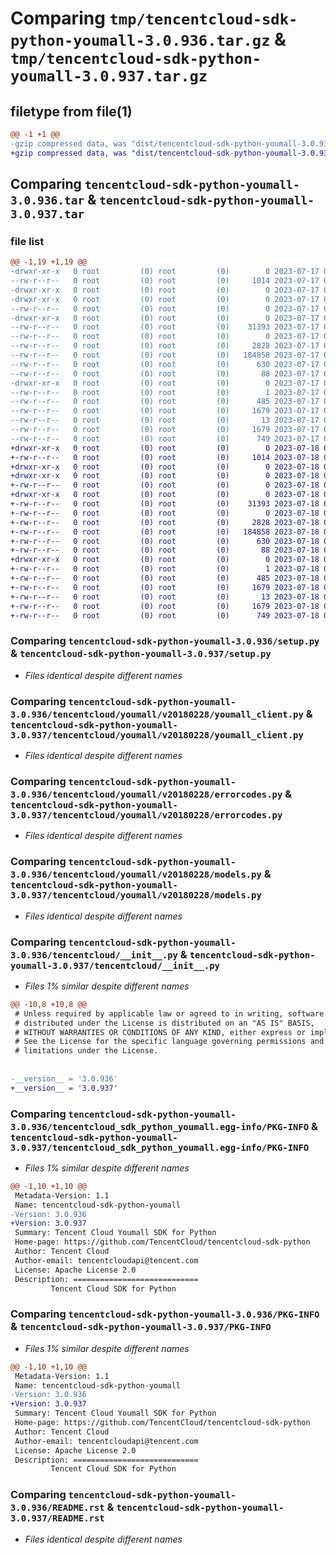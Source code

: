 # Comparing `tmp/tencentcloud-sdk-python-youmall-3.0.936.tar.gz` & `tmp/tencentcloud-sdk-python-youmall-3.0.937.tar.gz`

## filetype from file(1)

```diff
@@ -1 +1 @@
-gzip compressed data, was "dist/tencentcloud-sdk-python-youmall-3.0.936.tar", last modified: Mon Jul 17 00:40:14 2023, max compression
+gzip compressed data, was "dist/tencentcloud-sdk-python-youmall-3.0.937.tar", last modified: Tue Jul 18 00:35:52 2023, max compression
```

## Comparing `tencentcloud-sdk-python-youmall-3.0.936.tar` & `tencentcloud-sdk-python-youmall-3.0.937.tar`

### file list

```diff
@@ -1,19 +1,19 @@
-drwxr-xr-x   0 root         (0) root         (0)        0 2023-07-17 00:40:14.000000 tencentcloud-sdk-python-youmall-3.0.936/
--rw-r--r--   0 root         (0) root         (0)     1014 2023-07-17 00:40:14.000000 tencentcloud-sdk-python-youmall-3.0.936/setup.py
-drwxr-xr-x   0 root         (0) root         (0)        0 2023-07-17 00:40:14.000000 tencentcloud-sdk-python-youmall-3.0.936/tencentcloud/
-drwxr-xr-x   0 root         (0) root         (0)        0 2023-07-17 00:40:14.000000 tencentcloud-sdk-python-youmall-3.0.936/tencentcloud/youmall/
--rw-r--r--   0 root         (0) root         (0)        0 2023-07-17 00:40:14.000000 tencentcloud-sdk-python-youmall-3.0.936/tencentcloud/youmall/__init__.py
-drwxr-xr-x   0 root         (0) root         (0)        0 2023-07-17 00:40:14.000000 tencentcloud-sdk-python-youmall-3.0.936/tencentcloud/youmall/v20180228/
--rw-r--r--   0 root         (0) root         (0)    31393 2023-07-17 00:40:14.000000 tencentcloud-sdk-python-youmall-3.0.936/tencentcloud/youmall/v20180228/youmall_client.py
--rw-r--r--   0 root         (0) root         (0)        0 2023-07-17 00:40:14.000000 tencentcloud-sdk-python-youmall-3.0.936/tencentcloud/youmall/v20180228/__init__.py
--rw-r--r--   0 root         (0) root         (0)     2828 2023-07-17 00:40:14.000000 tencentcloud-sdk-python-youmall-3.0.936/tencentcloud/youmall/v20180228/errorcodes.py
--rw-r--r--   0 root         (0) root         (0)   184858 2023-07-17 00:40:14.000000 tencentcloud-sdk-python-youmall-3.0.936/tencentcloud/youmall/v20180228/models.py
--rw-r--r--   0 root         (0) root         (0)      630 2023-07-17 00:40:14.000000 tencentcloud-sdk-python-youmall-3.0.936/tencentcloud/__init__.py
--rw-r--r--   0 root         (0) root         (0)       88 2023-07-17 00:40:14.000000 tencentcloud-sdk-python-youmall-3.0.936/setup.cfg
-drwxr-xr-x   0 root         (0) root         (0)        0 2023-07-17 00:40:14.000000 tencentcloud-sdk-python-youmall-3.0.936/tencentcloud_sdk_python_youmall.egg-info/
--rw-r--r--   0 root         (0) root         (0)        1 2023-07-17 00:40:14.000000 tencentcloud-sdk-python-youmall-3.0.936/tencentcloud_sdk_python_youmall.egg-info/dependency_links.txt
--rw-r--r--   0 root         (0) root         (0)      485 2023-07-17 00:40:14.000000 tencentcloud-sdk-python-youmall-3.0.936/tencentcloud_sdk_python_youmall.egg-info/SOURCES.txt
--rw-r--r--   0 root         (0) root         (0)     1679 2023-07-17 00:40:14.000000 tencentcloud-sdk-python-youmall-3.0.936/tencentcloud_sdk_python_youmall.egg-info/PKG-INFO
--rw-r--r--   0 root         (0) root         (0)       13 2023-07-17 00:40:14.000000 tencentcloud-sdk-python-youmall-3.0.936/tencentcloud_sdk_python_youmall.egg-info/top_level.txt
--rw-r--r--   0 root         (0) root         (0)     1679 2023-07-17 00:40:14.000000 tencentcloud-sdk-python-youmall-3.0.936/PKG-INFO
--rw-r--r--   0 root         (0) root         (0)      749 2023-07-17 00:40:14.000000 tencentcloud-sdk-python-youmall-3.0.936/README.rst
+drwxr-xr-x   0 root         (0) root         (0)        0 2023-07-18 00:35:52.000000 tencentcloud-sdk-python-youmall-3.0.937/
+-rw-r--r--   0 root         (0) root         (0)     1014 2023-07-18 00:35:52.000000 tencentcloud-sdk-python-youmall-3.0.937/setup.py
+drwxr-xr-x   0 root         (0) root         (0)        0 2023-07-18 00:35:52.000000 tencentcloud-sdk-python-youmall-3.0.937/tencentcloud/
+drwxr-xr-x   0 root         (0) root         (0)        0 2023-07-18 00:35:52.000000 tencentcloud-sdk-python-youmall-3.0.937/tencentcloud/youmall/
+-rw-r--r--   0 root         (0) root         (0)        0 2023-07-18 00:35:52.000000 tencentcloud-sdk-python-youmall-3.0.937/tencentcloud/youmall/__init__.py
+drwxr-xr-x   0 root         (0) root         (0)        0 2023-07-18 00:35:52.000000 tencentcloud-sdk-python-youmall-3.0.937/tencentcloud/youmall/v20180228/
+-rw-r--r--   0 root         (0) root         (0)    31393 2023-07-18 00:35:52.000000 tencentcloud-sdk-python-youmall-3.0.937/tencentcloud/youmall/v20180228/youmall_client.py
+-rw-r--r--   0 root         (0) root         (0)        0 2023-07-18 00:35:52.000000 tencentcloud-sdk-python-youmall-3.0.937/tencentcloud/youmall/v20180228/__init__.py
+-rw-r--r--   0 root         (0) root         (0)     2828 2023-07-18 00:35:52.000000 tencentcloud-sdk-python-youmall-3.0.937/tencentcloud/youmall/v20180228/errorcodes.py
+-rw-r--r--   0 root         (0) root         (0)   184858 2023-07-18 00:35:52.000000 tencentcloud-sdk-python-youmall-3.0.937/tencentcloud/youmall/v20180228/models.py
+-rw-r--r--   0 root         (0) root         (0)      630 2023-07-18 00:35:52.000000 tencentcloud-sdk-python-youmall-3.0.937/tencentcloud/__init__.py
+-rw-r--r--   0 root         (0) root         (0)       88 2023-07-18 00:35:52.000000 tencentcloud-sdk-python-youmall-3.0.937/setup.cfg
+drwxr-xr-x   0 root         (0) root         (0)        0 2023-07-18 00:35:52.000000 tencentcloud-sdk-python-youmall-3.0.937/tencentcloud_sdk_python_youmall.egg-info/
+-rw-r--r--   0 root         (0) root         (0)        1 2023-07-18 00:35:52.000000 tencentcloud-sdk-python-youmall-3.0.937/tencentcloud_sdk_python_youmall.egg-info/dependency_links.txt
+-rw-r--r--   0 root         (0) root         (0)      485 2023-07-18 00:35:52.000000 tencentcloud-sdk-python-youmall-3.0.937/tencentcloud_sdk_python_youmall.egg-info/SOURCES.txt
+-rw-r--r--   0 root         (0) root         (0)     1679 2023-07-18 00:35:52.000000 tencentcloud-sdk-python-youmall-3.0.937/tencentcloud_sdk_python_youmall.egg-info/PKG-INFO
+-rw-r--r--   0 root         (0) root         (0)       13 2023-07-18 00:35:52.000000 tencentcloud-sdk-python-youmall-3.0.937/tencentcloud_sdk_python_youmall.egg-info/top_level.txt
+-rw-r--r--   0 root         (0) root         (0)     1679 2023-07-18 00:35:52.000000 tencentcloud-sdk-python-youmall-3.0.937/PKG-INFO
+-rw-r--r--   0 root         (0) root         (0)      749 2023-07-18 00:35:52.000000 tencentcloud-sdk-python-youmall-3.0.937/README.rst
```

### Comparing `tencentcloud-sdk-python-youmall-3.0.936/setup.py` & `tencentcloud-sdk-python-youmall-3.0.937/setup.py`

 * *Files identical despite different names*

### Comparing `tencentcloud-sdk-python-youmall-3.0.936/tencentcloud/youmall/v20180228/youmall_client.py` & `tencentcloud-sdk-python-youmall-3.0.937/tencentcloud/youmall/v20180228/youmall_client.py`

 * *Files identical despite different names*

### Comparing `tencentcloud-sdk-python-youmall-3.0.936/tencentcloud/youmall/v20180228/errorcodes.py` & `tencentcloud-sdk-python-youmall-3.0.937/tencentcloud/youmall/v20180228/errorcodes.py`

 * *Files identical despite different names*

### Comparing `tencentcloud-sdk-python-youmall-3.0.936/tencentcloud/youmall/v20180228/models.py` & `tencentcloud-sdk-python-youmall-3.0.937/tencentcloud/youmall/v20180228/models.py`

 * *Files identical despite different names*

### Comparing `tencentcloud-sdk-python-youmall-3.0.936/tencentcloud/__init__.py` & `tencentcloud-sdk-python-youmall-3.0.937/tencentcloud/__init__.py`

 * *Files 1% similar despite different names*

```diff
@@ -10,8 +10,8 @@
 # Unless required by applicable law or agreed to in writing, software
 # distributed under the License is distributed on an "AS IS" BASIS,
 # WITHOUT WARRANTIES OR CONDITIONS OF ANY KIND, either express or implied.
 # See the License for the specific language governing permissions and
 # limitations under the License.
 
 
-__version__ = '3.0.936'
+__version__ = '3.0.937'
```

### Comparing `tencentcloud-sdk-python-youmall-3.0.936/tencentcloud_sdk_python_youmall.egg-info/PKG-INFO` & `tencentcloud-sdk-python-youmall-3.0.937/tencentcloud_sdk_python_youmall.egg-info/PKG-INFO`

 * *Files 1% similar despite different names*

```diff
@@ -1,10 +1,10 @@
 Metadata-Version: 1.1
 Name: tencentcloud-sdk-python-youmall
-Version: 3.0.936
+Version: 3.0.937
 Summary: Tencent Cloud Youmall SDK for Python
 Home-page: https://github.com/TencentCloud/tencentcloud-sdk-python
 Author: Tencent Cloud
 Author-email: tencentcloudapi@tencent.com
 License: Apache License 2.0
 Description: ============================
         Tencent Cloud SDK for Python
```

### Comparing `tencentcloud-sdk-python-youmall-3.0.936/PKG-INFO` & `tencentcloud-sdk-python-youmall-3.0.937/PKG-INFO`

 * *Files 1% similar despite different names*

```diff
@@ -1,10 +1,10 @@
 Metadata-Version: 1.1
 Name: tencentcloud-sdk-python-youmall
-Version: 3.0.936
+Version: 3.0.937
 Summary: Tencent Cloud Youmall SDK for Python
 Home-page: https://github.com/TencentCloud/tencentcloud-sdk-python
 Author: Tencent Cloud
 Author-email: tencentcloudapi@tencent.com
 License: Apache License 2.0
 Description: ============================
         Tencent Cloud SDK for Python
```

### Comparing `tencentcloud-sdk-python-youmall-3.0.936/README.rst` & `tencentcloud-sdk-python-youmall-3.0.937/README.rst`

 * *Files identical despite different names*

